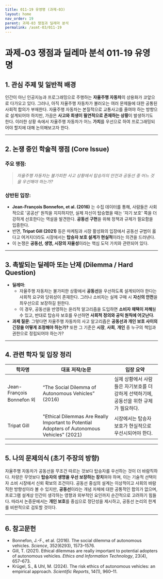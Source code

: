 ```yaml
---
title: 011-19 유영명 (과제-03)
layout: home
nav_order: 19
parent: 과제-03 쟁점과 딜레마 분석
permalink: /asmt-03/011-19
---
```


# 과제-03 쟁점과 딜레마 분석 011-19 유영명 

## 1. 관심 주제 및 일반적 배경

인간이 아닌 인공지능과 프로그래밍으로 주행하는 **자율주행 자동차**의 상용화가 코앞으로 다가오고 있다. 그러나, 아직 자율주행 자동차가 불러오는 여러 문제들에 대한 공통된 사회적 합의가 부재한다. 자율주행 자동차는 본질적으로 교통사고를 줄여야 하는 방향으로 설계되어야 하지만, 가끔은 **사고와 희생이 필연적으로 존재하는 상황**이 발생하기도 한다. 이러한 상황 속에서 자율주행 자동차가 어느 **가치**를 우선으로 하여 프로그래밍되어야 할지에 대해 논의해보고자 한다. 

---

## 2. 논쟁 중인 학술적 쟁점 (Core Issue)

### 주요 쟁점:  

> *자율주행 자동차는 불가피한 사고 상황에서 탑승자의 안전과 공동선 중 어느 것을 우선해야 하는가?*

### 상반된 입장:
- **Jean-François Bonnefon, et al. (2016)** 는 수집 데이터를 통해, 사람들은 사회적으로 '공공선' 원칙을 지지하지만, 실제 자신이 탑승했을 때는 '자기 보호' 쪽을 더 강하게 선호한다는 역설을 발견한다. **공동선 구현**을 위해 정책과 규제가 필요함을 입증한다.
- 반면, **Tripat Gill (2021)** 등은 마케팅과 시장 활성화의 입장에서 공동선 규범이 옳다고 여겨지더라도 시장에서는 **탑승자 보호 설계가 현실적**이라는 의견을 드러낸다.
- 이 논쟁은 **공동선, 생명, 시장의 자율성**이라는 핵심 도덕 가치와 관련되어 있다.

---

## 3. 촉발되는 딜레마 또는 난제 (Dilemma / Hard Question)

- **딜레마**: 
  - 자율주행 자동차는 불가피한 상황에서 **공동선**을 우선하도록 설계되어야 한다는 사회적 요구와 당위성이 존재한다. 그러나 소비자는 실제 구매 시 **자신의 안전**을 최우선으로 보장하길 원한다.  
  - 이 경우, 공동선을 반영하는 윤리적 알고리즘을 도입하면 **소비자 채택이 저해**될 수 있고, 반대로 탑승자 보호를 우선하면 **사회적 정의와 공익 원칙에 어긋난다**.
- **과제 질문**: 그렇다면 자율주행 자동차의 사고 알고리즘은 **공동선과 개인 보호 사이의 긴장을 어떻게 조정해야 하는가?** 또한 그 기준은 **시장**, **사회**, **개인** 중 누구의 책임과 권한으로 정립되어야 하는가?

---

## 4. 관련 학자 및 입장 정리

| 학자명             | 대표 저작/논문                                   | 입장 요약 |
|--------------------|---------------------------------------------------|-----------|
| Jean-François Bonnefon 외   | “The Social Dilemma of Autonomous Vehicles” (2016)                          | 실제 상황에서 사람들은 자기보호를 더 강하게 선택하기에, 공동선을 위한 규제가 필요하다. |
| Tripat Gill    | "Ethical Dilemmas Are Really Important to Potential Adopters of Autonomous Vehicles" (2021)                                | 시장에서는 탑승자 보호가 현실적으로 우선시되어야 한다. |

---

## 5. 나의 문제의식 (초기 주장의 방향)

자율주행 자동차가 공동선을 무조건 따르는 것보다 탑승자를 우선하는 것이 더 바람직하다. 차량은 무엇보다 **탑승자의 생명을 우선 보장하는 장치**여야 하며, 이는 기술적 선택이자 소비 시장에서 신뢰 확보의 조건이다. 공동선 중심의 설계는 이상적이고 사회의 바람직한 방향성이라 볼 수 있지만, **공동선**이라는 개념 자체에 대한 공통적인 합의가 없으며, 프로그램 설계상 인간이 생각하는 영향과 외부적인 요인까지 순간적으로 고려하기 힘들다. 따라서 논증문에서는 **개인 보호**를 중심으로 정단성을 제시하고, 공동선 논리의 한계를 비판적으로 검토할 것이다.    

---

## 6. 참고문헌

- Bonnefon, J.-F., et al. (2016). The social dilemma of autonomous vehicles. *Science*, 352(6293), 1573–1576.  
- Gill, T. (2021). Ethical dilemmas are really important to potential adopters of autonomous vehicles. *Ethics and Information Technology*, 23(4), 657–673. 
- Krügel, S., & Uhl, M. (2024). The risk ethics of autonomous vehicles: an empirical approach. *Scientific Reports*, 14(1), 960–11. 
